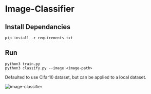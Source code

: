 # Image-Classifier
## Install Dependancies
```
pip install -r requirements.txt
```

## Run
```
python3 train.py
python3 classify.py --image <image-path>
```
Defaulted to use Cifar10 dataset, but can be applied to a local dataset.

![image-classifier](https://user-images.githubusercontent.com/36581610/52970211-063d7700-3381-11e9-96fd-9d517f11267b.PNG)

